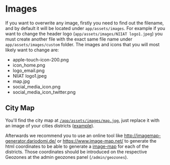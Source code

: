 # Images

If you want to overwrite any image, firstly you need to find out the filename, and by default it will be located under `app/assets/images`. For example if you want to change the header logo (`app/assets/images/NIIAT logo1.jpeg`) you must create another file with the exact same file name under `app/assets/images/custom` folder. The images and icons that you will most likely want to change are:

* apple-touch-icon-200.png
* icon_home.png
* logo_email.png
* NIIAT logo1.jpeg
* map.jpg
* social_media_icon.png
* social_media_icon_twitter.png

## City Map

You'll find the city map at [`/app/assets/images/map.jpg`](https://github.com/consuldemocracy/consuldemocracy/blob/master/app/assets/images/map.jpg), just replace it with an image of your cities districts ([example](https://github.com/consuldemocracy/consuldemocracy/blob/master/app/assets/images/map.jpg)).

Afterwards we recommend you to use an online tool like <http://imagemap-generator.dariodomi.de/> or <https://www.image-map.net/> to generate the html coordinates to be able to generate a [image-map](https://www.w3schools.com/tags/tag_map.asp) for each of the districts. Those coordinates should be introduced on the respective Geozones at the admin geozones panel (`/admin/geozones`).
